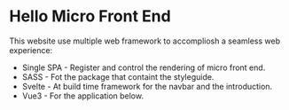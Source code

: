 # Hello Micro Front End

This website use multiple web framework to accompliosh a seamless web experience:

- Single SPA - Register and control the rendering of micro front end.
- SASS - Fot the package that containt the styleguide.
- Svelte - At build time framework for the navbar and the introduction.
- Vue3 - For the application below.





